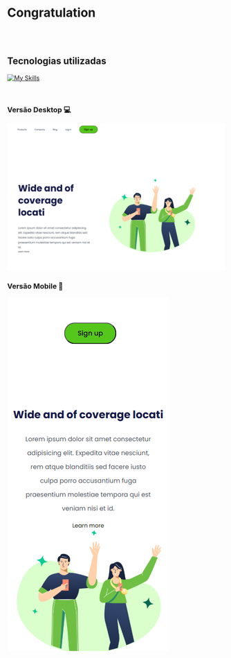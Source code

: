 <h1>Congratulation</h1>
<br>
<br>
<h2>Tecnologias utilizadas</h2>

[![My Skills](https://skillicons.dev/icons?i=html,css)](https://skillicons.dev)

<br>
<h3>Versão Desktop &#128187; </h3>
<img src="https://github.com/GuiMacedo1996/Congratulation/blob/master/assets/desktop.png?raw=true">
<br>
<h3>Versão Mobile &#128241; </h3>
<img src="https://github.com/GuiMacedo1996/Congratulation/blob/master/assets/mobile.png?raw=true">

